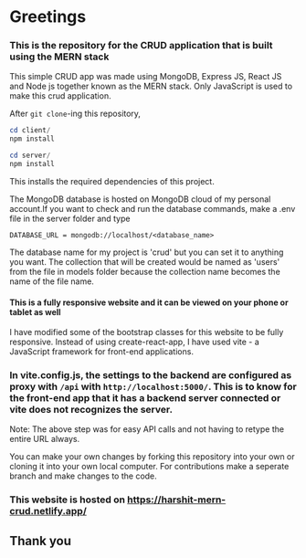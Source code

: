 <h1>Greetings</h1>

<h3>This is the repository for the CRUD application that is built using the MERN stack </h3>

This simple CRUD app was made using MongoDB, Express JS, React JS and Node js together known as the MERN stack.
Only JavaScript is used to make this crud application.

After `git clone`-ing this repository,

```powershell
cd client/
npm install

cd server/
npm install
```

This installs the required dependencies of this project.

The MongoDB database is hosted on MongoDB cloud of my personal account.If you want to check and run the database commands, make a .env file in the server folder and type

```env
DATABASE_URL = mongodb://localhost/<database_name>
```

The database name for my project is 'crud' but you can set it to anything you want. The collection that will be created would be named as 'users' from the file in models folder because the collection name becomes the name of the file name.

<h4>This is a fully responsive website and it can be viewed on your phone or tablet as well</h4>

I have modified some of the bootstrap classes for this website to be fully responsive. Instead of using create-react-app, I have used vite - a JavaScript framework for front-end applications.

### In vite.config.js, the settings to the backend are configured as proxy with `/api` with `http://localhost:5000/`. This is to know for the front-end app that it has a backend server connected or vite does not recognizes the server.

Note: The above step was for easy API calls and not having to retype the entire URL always.

You can make your own changes by forking this repository into your own or cloning it into your own local computer. For contributions make a seperate branch and make changes to the code.

### This website is hosted on https://harshit-mern-crud.netlify.app/

## Thank you
